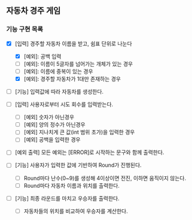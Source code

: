 ## 자동차 경주 게임

### 기능 구현 목록

- [x] [입력] 경주할 자동차 이름을 받고, 쉼표 단위로 나눈다
  - [x] [예외]: 공백 입력
  - [ ] [예외]: 이름이 5글자를 넘어가는 개체가 있는 경우
  - [ ] [예외]: 이름에 중복이 있는 경우
  - [x] [예외]: 경주할 자동차가 1대만 존재하는 경우
  
- [ ] [기능] 입력값에 따라 자동차를 생성한다.
- [ ] [입력] 사용자로부터 시도 회수를 입력받는다.
  - [ ] [예외] 숫자가 아닌경우
  - [ ] [예외] 양의 정수가 아닌경우
  - [ ] [예외] 지나치게 큰 값(int 범위 초가)을 입력한 경우
  - [ ] [예외] 공백을 입력한 경우

- [ ] [예외 출력] 모든 예외는 [ERROR]로 시작하는 문구와 함께 출력한다.

- [ ] [기능] 사용자가 입력한 값에 기반하여 Round가 진행된다.
  - [ ] Round마다 난수(0~9)를 생성해 4이상이면 전진, 이하면 움직이지 않는다.
  - [ ] Round마다 자동차 이름과 위치를 출력한다.
  
- [ ] [기능] 최종 라운드를 마치고 우승자를 출력한다.
  - [ ] 자동차들의 위치를 비교하여 우승자를 계산한다.
